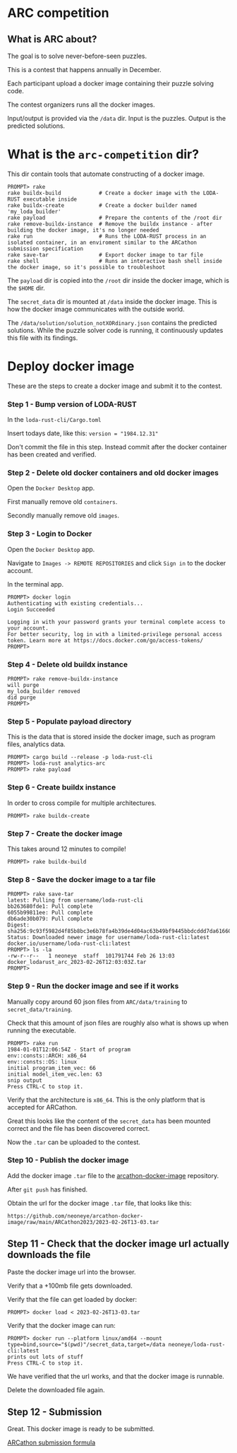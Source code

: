 # ARC competition

## What is ARC about?

The goal is to solve never-before-seen puzzles.

This is a contest that happens annually in December.

Each participant upload a docker image containing their puzzle solving code.

The contest organizers runs all the docker images.

Input/output is provided via the `/data` dir. Input is the puzzles. Output is the predicted solutions.

# What is the `arc-competition` dir?

This dir contain tools that automate constructing of a docker image.

```
PROMPT> rake
rake buildx-build            # Create a docker image with the LODA-RUST executable inside
rake buildx-create           # Create a docker builder named 'my_loda_builder'
rake payload                 # Prepare the contents of the /root dir
rake remove-buildx-instance  # Remove the buildx instance - after building the docker image, it's no longer needed
rake run                     # Runs the LODA-RUST process in an isolated container, in an enviroment similar to the ARCathon submission specification
rake save-tar                # Export docker image to tar file
rake shell                   # Runs an interactive bash shell inside the docker image, so it's possible to troubleshoot
```

The `payload` dir is copied into the `/root` dir inside the docker image, which is the `$HOME` dir.

The `secret_data` dir is mounted at `/data` inside the docker image. This is how the docker image communicates with the outside world.

The `/data/solution/solution_notXORdinary.json` contains the predicted solutions. While the puzzle solver code is running, it continuously updates this file with its findings.

# Deploy docker image

These are the steps to create a docker image and submit it to the contest.

### Step 1 - Bump version of LODA-RUST

In the `loda-rust-cli/Cargo.toml`

Insert todays date, like this: `version = "1984.12.31"`

Don't commit the file in this step. Instead commit after the docker container has been created and verified.


### Step 2 - Delete old docker containers and old docker images

Open the `Docker Desktop` app.

First manually remove old `containers`.

Secondly manually remove old `images`.

### Step 3 - Login to Docker

Open the `Docker Desktop` app.

Navigate to `Images -> REMOTE REPOSITORIES` and click `Sign in` to the docker account.

In the terminal app.

```
PROMPT> docker login
Authenticating with existing credentials...
Login Succeeded

Logging in with your password grants your terminal complete access to your account. 
For better security, log in with a limited-privilege personal access token. Learn more at https://docs.docker.com/go/access-tokens/
PROMPT>
```

### Step 4 - Delete old buildx instance

```
PROMPT> rake remove-buildx-instance
will purge
my_loda_builder removed
did purge
PROMPT>
```

### Step 5 - Populate payload directory

This is the data that is stored inside the docker image, such as program files, analytics data.

```
PROMPT> cargo build --release -p loda-rust-cli
PROMPT> loda-rust analytics-arc
PROMPT> rake payload
```

### Step 6 - Create buildx instance

In order to cross compile for multiple architectures.

```
PROMPT> rake buildx-create
```

### Step 7 - Create the docker image

This takes around 12 minutes to compile!

```
PROMPT> rake buildx-build
```

### Step 8 - Save the docker image to a tar file

```
PROMPT> rake save-tar
latest: Pulling from username/loda-rust-cli
bb263680fde1: Pull complete 
6055b99811ee: Pull complete 
db6ade30b079: Pull complete 
Digest: sha256:9c93f5982d4f85b8bc3e6b78fa4b39de4d04ac63b49bf9445bbdcddd7da61660
Status: Downloaded newer image for username/loda-rust-cli:latest
docker.io/username/loda-rust-cli:latest
PROMPT> ls -la
-rw-r--r--   1 neoneye  staff  101791744 Feb 26 13:03 docker_lodarust_arc_2023-02-26T12:03:03Z.tar
PROMPT>
```

### Step 9 - Run the docker image and see if it works

Manually copy around 60 json files from `ARC/data/training` to `secret_data/training`.

Check that this amount of json files are roughly also what is shows up when running the executable.

```
PROMPT> rake run
1984-01-01T12:06:54Z - Start of program
env::consts::ARCH: x86_64
env::consts::OS: linux
initial program_item_vec: 66
initial model_item_vec.len: 63
snip output
Press CTRL-C to stop it.
```

Verify that the architecture is `x86_64`. This is the only platform that is accepted for ARCathon.

Great this looks like the content of the `secret_data` has been mounted correct and the file has been discovered correct.

Now the `.tar` can be uploaded to the contest.

### Step 10 - Publish the docker image

Add the docker image `.tar` file to the [arcathon-docker-image](https://github.com/neoneye/arcathon-docker-image) repository.

After `git push` has finished.

Obtain the url for the docker image `.tar` file, that looks like this:

```
https://github.com/neoneye/arcathon-docker-image/raw/main/ARCathon2023/2023-02-26T13-03.tar
```

## Step 11 - Check that the docker image url actually downloads the file

Paste the docker image url into the browser.

Verify that a +100mb file gets downloaded.

Verify that the file can get loaded by docker:

```
PROMPT> docker load < 2023-02-26T13-03.tar
```

Verify that the docker image can run:

```
PROMPT> docker run --platform linux/amd64 --mount type=bind,source="$(pwd)"/secret_data,target=/data neoneye/loda-rust-cli:latest
prints out lots of stuff
Press CTRL-C to stop it.
```

We have verified that the url works, and that the docker image is runnable.

Delete the downloaded file again.

## Step 12 - Submission

Great. This docker image is ready to be submitted.

[ARCathon submission formula](https://lab42.global/arcathon/submission/)

